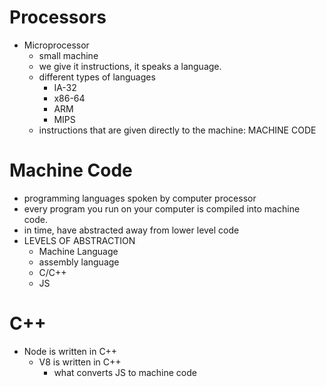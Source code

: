 # Processors

* Microprocessor
  * small machine
  * we give it instructions, it speaks a language. 
  * different types of languages
    * IA-32
    * x86-64
    * ARM
    * MIPS
  * instructions that are given directly to the machine: MACHINE CODE

# Machine Code
  * programming languages spoken by computer processor
  * every program you run on your computer is compiled into machine code.
  * in time, have abstracted away from lower level code
* LEVELS OF ABSTRACTION
  * Machine Language
  * assembly language
  * C/C++
  * JS

# C++
* Node is written in C++
  * V8 is written in C++
    * what converts JS to machine code
  